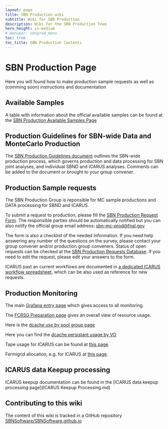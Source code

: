 ```yaml
---
layout: page
title: SBN Production wiki
subtitle: Wiki for SBN Production
description: Wiki for the SBN Production Team
hero_height: is-medium
# menubar: sbnprod_menu
toc: true
toc_title: SBN Production Contents
---
```




SBN Production Page
==========================================

Here you will found how to make production sample requests as well as (comming soon) instructions and documentation

Available Samples 
--------------------------
A table with information about the official available samples can be found at the [SBN Production Available Samples Page](/sbn/sbnprod_wiki/sample)

Production Guidelines for SBN-wide Data and MonteCarlo Production
--------------------------
The [SBN Production Guidelines document](https://docs.google.com/document/d/1ykYBhHZCHaak-JDuod9I3-GwetaiptGRgLGJG6zOKf4/edit?usp=sharing) outlines the SBN-wide production process, which governs production and data processing for SBN joint analyses, and individual SBND and ICARUS analyses. Comments can be added to the document or brought to your group convener. 

Production Sample requests 
--------------------------

The SBN Production Group is reponsible for MC sample productions and DATA processing for SBND and ICARUS.

To submit a request to production, please fill the [SBN Production Request Form](https://forms.gle/V9XkhdwXj7FsxBj28). The responsible parties should be automatically notified but you can also notify the official group email address: [sbn-mc-prod@fnal.gov](sbn-mc-prod@fnal.gov)

The form is also a checklist of the needed information. If you need help answering any number of the questions on the survey, please contact your group convener and/or production group conveners. Status of open requests can be checked at the [SBN Production Requests Database](https://docs.google.com/spreadsheets/d/17mFPGsP7gw4GRLSCwIL15QrtUnLVri_2k2Wjzhd6Ork/edit?usp=sharing). If you need to edit the request, please edit your answers to the form.

ICARUS past an current workflows are documented in [a dedicated ICARUS workflow spreadsheet](https://docs.google.com/spreadsheets/d/1t1qmwQMaGWOJYcbG7TEu7vcdMHUN93k4gsvBhX5X5Vw), which can be also used as reference for new requests.


Production Monitoring
--------------------------

The main [Grafana entry page](https://fifemon.fnal.gov/monitor/d/000000185/fifemon-home?orgId=1) which gives access to all monitoring.

The [FCRSG Preparation page](https://fifemon.fnal.gov/monitor/d/r6UDhH-iz/fcrsg-prep?orgId=1) gives an overall view of resource usage.

Here is the [dcache use by pool group page](https://fifemon.fnal.gov/monitor/d/rflbgV-iz/dcache-by-poolgroup?orgId=1)

Here you can find the [dcache persistant usage by VO](https://lsvip.fnal.gov/monitor/d/000000175/dcache-persistent-usage-by-vo?orgId=1)

Tape usage for ICARUS can be found at [this page](https://fifemon.fnal.gov/monitor/d/BSnVdWDnk/tape-data?orgId=1&var-Experiment=icarus&var-FileFamily=All&from=now-1y&to=now).

Fermigrid allocation, e.g. for ICARUS at [this page](https://fifemon.fnal.gov/monitor/d/000000192/condor-group-quotas?orgId=1&var-pool=fifebatch&var-group=icarus).

ICARUS data Keepup processing
--------------------------
ICARUS keepup documentation can be found in the [ICARUS data keepup processing page](ICARUS Keepup Processing.md)

Contributing to this wiki
--------------------------
The content of this wiki is tracked in a GitHub repository [SBNSoftware/SBNSoftware.github.io](https://github.com/SBNSoftware/SBNSoftware.github.io)


